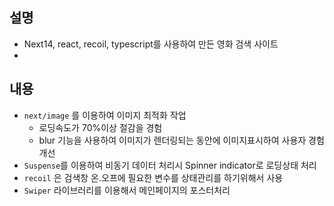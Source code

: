 ## 설명

- Next14, react, recoil, typescript를 사용하여 만든 영화 검색 사이트
- 

## 내용

- `next/image` 를 이용하여 이미지 최적화 작업
    - 로딩속도가 70%이상 절감을 경험
    - blur 기능을 사용하여 이미지가 렌더링되는 동안에 이미지표시하여 사용자 경험 개선
- `Suspense`를 이용하여 비동기 데이터 처리시 Spinner indicator로 로딩상태 처리
- `recoil` 은 검색창 온.오프에 필요한 변수를 상태관리를 하기위해서 사용
- `Swiper` 라이브러리를 이용해서 메인페이지의 포스터처리